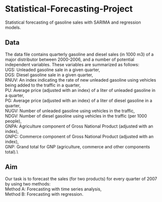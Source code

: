 # Statistical-Forecasting-Project
Statistical forecasting of gasoline sales with SARIMA and regression models.
## Data
The data file contains quarterly gasoline and diesel sales (in 1000 m3) of a major distributor between 2000-2006, and a number of potential independent variables.
These variables are summarized as follows:\
UGS: Unleaded gasoline sale in a given quarter,\
DGS: Diesel gasoline sale in a given quarter,\
RNUV: An index indicating the rate of new unleaded gasoline using vehicles being added
to the traffic in a quarter,\
PU: Average price (adjusted with an index) of a liter of unleaded gasoline in a quarter,\
PG: Average price (adjusted with an index) of a liter of diesel gasoline in a quarter,\
NUGV: Number of unleaded gasoline using vehicles in the traffic,\
NDGV: Number of diesel gasoline using vehicles in the traffic (per 1000 people),\
GNPA: Agriculture component of Gross National Product (adjusted with an index),\
GNPC: Commerce component of Gross National Product (adjusted with an index),\
GNP: Grand total for GNP (agriculture, commerce and other components total).\

## Aim
Our task is to forecast the sales (for two products) for every quarter of 2007
by using two methods:\
Method A: Forecasting with time series analysis,\
Method B: Forecasting with regression.
